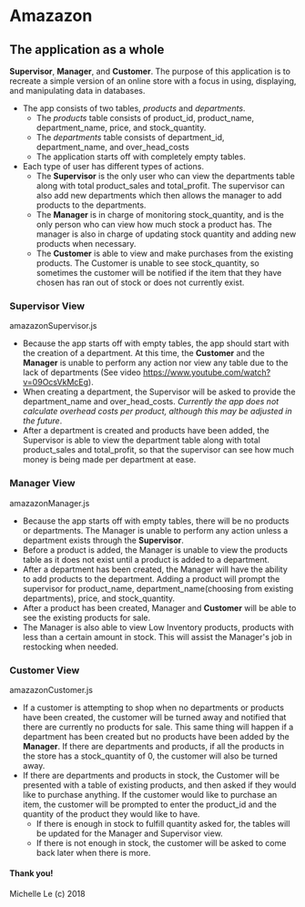 # Amazazon

## The application as a whole
**Supervisor**, **Manager**, and **Customer**. The purpose of this application is to recreate a simple version of an online store with a focus in using, displaying, and manipulating data in databases.
* The app consists of two tables, *products* and *departments*.
	* The *products* table consists of product_id, product_name, department_name, price, and stock_quantity.
	* The *departments* table consists of department_id, department_name, and over_head_costs 
	* The application starts off with completely empty tables.
* Each type of user has different types of actions.
	* The **Supervisor** is the only user who can view the departments table along with total product_sales and total_profit. The supervisor can also add new departments which then allows the manager to add products to the departments.
	* The **Manager** is in charge of monitoring stock_quantity, and is the only person who can view how much stock a product has. The manager is also in charge of updating stock quantity and adding new products when necessary.
	* The **Customer** is able to view and make purchases from the existing products. The Customer is unable to see stock_quantity, so sometimes the customer will be notified if the item that they have chosen has ran out of stock or does not currently exist.

### Supervisor View
amazazonSupervisor.js

* Because the app starts off with empty tables, the app should start with the creation of a department. At this time, the **Customer** and the **Manager** is unable to perform any action nor view any table due to the lack of departments (See video https://www.youtube.com/watch?v=09OcsVkMcEg).
* When creating a department, the Supervisor will be asked to provide the department_name and over_head_costs. *Currently the app does not calculate overhead costs per product, although this may be adjusted in the future*.
* After a department is created and products have been added, the Supervisor is able to view the department table along with total product_sales and total_profit, so that the supervisor can see how much money is being made per department at ease.

### Manager View
amazazonManager.js

* Because the app starts off with empty tables, there will be no products or departments. The Manager is unable to perform any action unless a department exists through the **Supervisor**.
* Before a product is added, the Manager is unable to view the products table as it does not exist until a product is added to a department.
* After a department has been created, the Manager will have the ability to add products to the department. Adding a product will prompt the supervisor for product_name, department_name(choosing from existing departments), price, and stock_quantity.
* After a product has been created, Manager and **Customer** will be able to see the existing products for sale.
* The Manager is also able to view Low Inventory products, products with less than a certain amount in stock. This will assist the Manager's job in restocking when needed.

### Customer View
amazazonCustomer.js

* If a customer is attempting to shop when no departments or products have been created, the customer will be turned away and notified that there are currently no products for sale. This same thing will happen if a department has been created but no products have been added by the **Manager**. If there are departments and products, if all the products in the store has a stock_quantity of 0, the customer will also be turned away.
* If there are departments and products in stock, the Customer will be presented with a table of existing products, and then asked if they would like to purchase anything. If the customer would like to purchase an item, the customer will be prompted to enter the product_id and the quantity of the product they would like to have.
	* If there is enough in stock to fulfill quantity asked for, the tables will be updated for the Manager and Supervisor view. 
	* If there is not enough in stock, the customer will be asked to come back later when there is more.

#### Thank you!
Michelle Le (c) 2018

